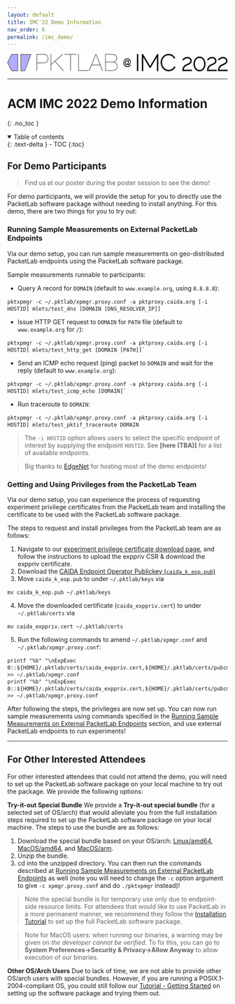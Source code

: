 ```yaml
---
layout: default
title: IMC'22 Demo Information
nav_order: 6
permalink: /imc_demo/
---
```


![PKTLAB_at_IMC](/assets/images/pktlab_logo_at_imc.png)

---

# ACM IMC 2022 Demo Information
{: .no_toc }

<details open markdown="block">
  <summary>
    Table of contents
  </summary>
  {: .text-delta }
- TOC
{:toc}
</details>

## For Demo Participants
> Find us at our poster during the poster session to see the demo!

For demo participants, we will provide the setup for you to directly use the PacketLab software package without needing to install anything. For this demo, there are two things for you to try out:

### Running Sample Measurements on External PacketLab Endpoints
Via our demo setup, you can run sample measurements on geo-distributed PacketLab endpoints using the PacketLab software package.

Sample measurements runnable to participants:
- Query A record for `DOMAIN` (default to `www.example.org`, using `8.8.8.8`):
```
pktxpmgr -c ~/.pktlab/xpmgr.proxy.conf -a pktproxy.caida.org [-i HOSTID] mlets/test_dns [DOMAIN [DNS_RESOLVER_IP]]
```
- Issue HTTP GET request to `DOMAIN` for `PATH` file (default to `www.example.org` for `/`):
```
pktxpmgr -c ~/.pktlab/xpmgr.proxy.conf -a pktproxy.caida.org [-i HOSTID] mlets/test_http_get [DOMAIN [PATH]]`
```
- Send an ICMP echo request (ping) packet to `DOMAIN` and wait for the reply (default to `www.example.org`):
```
pktxpmgr -c ~/.pktlab/xpmgr.proxy.conf -a pktproxy.caida.org [-i HOSTID] mlets/test_icmp_echo [DOMAIN]`
```
- Run traceroute to `DOMAIN`:
```
pktxpmgr -c ~/.pktlab/xpmgr.proxy.conf -a pktproxy.caida.org [-i HOSTID] mlets/test_pktif_traceroute DOMAIN
```

> The `-i HOSTID` option allows users to select the specific endpoint of interest by supplying the endpoint `HOSTID`. See **[here (TBA)]** for a list of available endpoints.

> Big thanks to [EdgeNet](https://www.edge-net.org/) for hosting most of the demo endpoints!

### Getting and Using Privileges from the PacketLab Team
Via our demo setup, you can experience the process of requesting experiment privilege certificates from the PacketLab team and installing the certificate to be used with the PacketLab software package.

The steps to request and install privileges from the PacketLab team are as follows:
1. Navigate to our [experiment privilege certificate download page](http://riverrun.sprai.org:5000/), and follow the instructions to upload the exppriv CSR & download the exppriv certificate.
2. Download the [CAIDA Endpoint Operator Publickey (`caida_k_eop.pub`)](/assets/caida_k_eop.pub)
3. Move `caida_k_eop.pub` to under `~/.pktlab/keys` via
```
mv caida_k_eop.pub ~/.pktlab/keys
```
4. Move the downloaded certificate (`caida_exppriv.cert`) to under `~/.pktlab/certs` via
```
mv caida_exppriv.cert ~/.pktlab/certs
```
5. Run the following commands to amend `~/.pktlab/xpmgr.conf` and `~/.pktlab/xpmgr.proxy.conf`:
```
printf "%b" "\nExpExec 0::${HOME}/.pktlab/certs/caida_exppriv.cert,${HOME}/.pktlab/certs/pubcmd_exper_xc.cert:${HOME}/.pktlab/keys/caida_k_eop.pub::\n" >> ~/.pktlab/xpmgr.conf
printf "%b" "\nExpExec 0::${HOME}/.pktlab/certs/caida_exppriv.cert,${HOME}/.pktlab/certs/pubcmd_exper_xc.cert:${HOME}/.pktlab/keys/caida_k_eop.pub::\n" >> ~/.pktlab/xpmgr.proxy.conf
```

After following the steps, the privileges are now set up. You can now run sample measurements using commands specified in the [Running Sample Measurements on External PacketLab Endpoints](#running-sample-measurements-on-external-packetlab-endpoints) section, and use external PacketLab endpoints to run experiments!

---
## For Other Interested Attendees
For other interested attendees that could not attend the demo, you will need to set up the PacketLab software package on your local machine to try out the package. We provide the following options:

**Try-it-out Special Bundle** We provide a **Try-it-out special bundle** (for a selected set of OS/arch) that would alleviate you from the full installation steps required to set up the PacketLab software package on your local machine. The steps to use the bundle are as follows:
1. Download the special bundle based on your OS/arch: [Linux/amd64](https://packetlab.web.illinois.edu/release/special_bundle/pktlab-special.linux.amd64.zip), [MacOS/amd64](https://packetlab.web.illinois.edu/release/special_bundle/pktlab-special.macos.amd64.zip), and [MacOS/arm](https://packetlab.web.illinois.edu/release/special_bundle/pktlab-special.macos.arm.zip).
2. Unzip the bundle.
3. cd into the unzipped directory.
You can then run the commands described at [Running Sample Measurements on External PacketLab Endpoints](#running-sample-measurements-on-external-packetlab-endpoints) as well (note you will need to change the `-c` option argument to give `-c xpmgr.proxy.conf` and do `./pktxpmgr` instead)!

> Note the special bundle is for temporary use only due to endpoint-side resource limits. For attendees that would like to use PacketLab in a more permanent manner, we recommend they follow the [Installation Tutorial](/tutorial/installation) to set up the full PacketLab software package.

> Note for MacOS users: when running our binaries, a warning may be given on *the developer cannot be verified*. To fix this, you can go to **System Preferences->Security & Privacy->Allow Anyway** to allow execution of our binaries.

**Other OS/Arch Users** Due to lack of time, we are not able to provide other OS/arch users with special bundles. However, if you are running a POSIX.1-2004-compliant OS, you could still follow our [Tutorial - Getting Started](/tutorial#getting-started) on setting up the software package and trying them out.